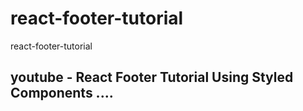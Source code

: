 # react-footer-tutorial
react-footer-tutorial

## youtube - React Footer Tutorial Using Styled Components ....
